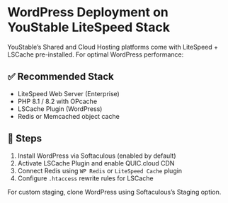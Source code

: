 # WordPress Deployment on YouStable LiteSpeed Stack

YouStable’s Shared and Cloud Hosting platforms come with LiteSpeed + LSCache pre-installed. For optimal WordPress performance:

## ✅ Recommended Stack
- LiteSpeed Web Server (Enterprise)
- PHP 8.1 / 8.2 with OPcache
- LSCache Plugin (WordPress)
- Redis or Memcached object cache

## 🚀 Steps
1. Install WordPress via Softaculous (enabled by default)
2. Activate LSCache Plugin and enable QUIC.cloud CDN
3. Connect Redis using `WP Redis` or `LiteSpeed Cache` plugin
4. Configure `.htaccess` rewrite rules for LSCache

For custom staging, clone WordPress using Softaculous’s Staging option.
